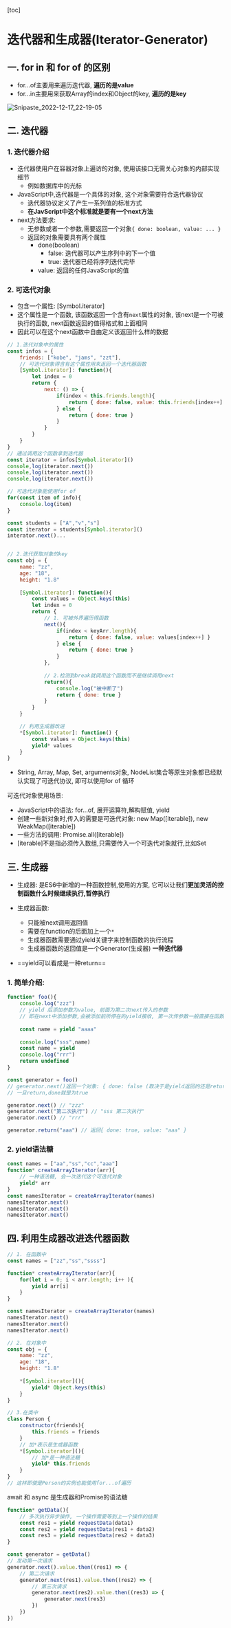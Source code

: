 [toc]

# 迭代器和生成器(Iterator-Generator)

## 一. for in 和 for of 的区别

- for...of主要用来遍历迭代器, **遍历的是value**
- for...in主要用来获取Array的index和Object的key, **遍历的是key**

![Snipaste_2022-12-17_22-19-05](.\图片\Snipaste_2022-12-17_22-19-05.png)

## 二. 迭代器

### 1. 迭代器介绍

- 迭代器使用户在容器对象上遍访的对象, 使用该接口无需关心对象的内部实现细节
  - 例如数据库中的光标
- JavaScript中,迭代器是一个具体的对象, 这个对象需要符合迭代器协议
  - 迭代器协议定义了产生一系列值的标准方式
  - **在JavScript中这个标准就是要有一个next方法**
- next方法要求:
  - 无参数或者一个参数,需要返回一个对象`{ done: boolean, value: ... }`
  - 返回的对象需要具有两个属性
    - done(boolean)
      - false: 迭代器可以产生序列中的下一个值
      - true: 迭代器已经将序列迭代完毕
    - value: 返回的任何JavaScript的值



### 2. 可迭代对象

- 包含一个属性: [Symbol.iterator]
- 这个属性是一个函数, 该函数返回一个含有`next`属性的对象, 该next是一个可被执行的函数, next函数返回的值得格式和上面相同
- 因此可以在这个next函数中自由定义该返回什么样的数据

```js
// 1.迭代对象中的属性
const infos = {
    friends: ["kobe", "jams", "zzt"],
    // 可迭代对象得含有这个属性用来返回一个迭代器函数
    [Symbol.iterator]: function(){
        let index = 0
        return {
            next: () => {
                if(index < this.friends.length){
                    return { done: false, value: this.friends[index++] }
                } else {
                    return { done: true }
                }
            }
        }
    }
}
// 通过调用这个函数拿到迭代器
const iterator = infos[Symbol.iterator]()
console,log(iterator.next())
console,log(iterator.next())
console,log(iterator.next())

// 可迭代对象能使用for of
for(const item of info){
    console.log(item)
}

const students = ["A","v","s"]
const iterator = students[Symbol.iterator]()
interator.next()...


// 2.迭代获取对象的key
const obj = {
    name: "zz",
    age: "18",
    height: "1.8"
    
    [Symbol.iterator]: function(){
        const values = Object.keys(this)
        let index = 0
        return {
            // 1. 可被外界遍历得函数
            next(){
                if(index < keyArr.length){
                    return { done: false, value: values[index++] }
                } else {
                    return { done: true }
                }              
            },
            
            // 2.检测到break就调用这个函数而不是继续调用next
            return(){
                console.log("被中断了")
                return { done: true }
            }
        }
    }

	// 利用生成器改进
	*[Symbol.iterator]: function() {
        const values = Object.keys(this)
        yield* values
    }
}
```

- String, Array, Map, Set, arguments对象, NodeList集合等原生对象都已经默认实现了可迭代协议, 即可以使用for of 循环

可迭代对象使用场景:

- JavaScript中的语法: for...of, 展开运算符,解构赋值, yield
- 创建一些新对象时,传入的需要是可迭代对象: new Map([iterable]), new WeakMap([iterable])
- 一些方法的调用: Promise.all([iterable])
- [iterable]不是指必须传入数组,只需要传入一个可迭代对象就行,比如Set





## 三. 生成器

- 生成器: 是ES6中新增的一种函数控制,使用的方案, 它可以让我们**更加灵活的控制函数什么时候继续执行,暂停执行**
- 生成器函数: 
  - 只能被next调用返回值
  - 需要在function的后面加上一个`*`
  - 生成器函数需要通过yield关键字来控制函数的执行流程
  - 生成器函数的返回值是一个Generator(生成器) **一种迭代器**
  
- ==yield可以看成是一种return==

###  1. 简单介绍:

```js
function* foo(){
    console.log("zzz")
    // yield 后添加参数为value, 前面为第二次next传入的参数
    // 即在next中添加参数,会被添加前所停在的yield接收, 第一次传参数一般直接在函数中传,不在next中传.
    
    const name = yield "aaaa" 
    
    console.log("sss",name)
    const name = yield
    console.log("rrr")
    return undefined
}

const generator = foo()
// generator.next()返回一个对象: { done: false (取决于是yield返回的还是return返回的), value: yield和return后的值 }
// 一旦return,done就是为true

generator.next() // "zzz" 
generator.next("第二次执行") // "sss 第二次执行"
generator.next() // "rrr"
```

```js
generator.return("aaa") // 返回{ done: true, value: "aaa" }
```

### 2. yield语法糖

```js
const names = ["aa","ss","cc","aaa"]
function* createArrayIterator(arr){
    // 一种语法糖, 会一次迭代这个可迭代对象
    yield* arr
}
const namesIterator = createArrayIterator(names)
namesIterator.next()
namesIterator.next()
namesIterator.next()
```







## 四. 利用生成器改进迭代器函数

```js
// 1. 在函数中
const names = ["zz","ss","ssss"]

function* createArrayIterator(arr){
    for(let i = 0; i < arr.length; i++ ){
        yield arr[i]
    }
}

const namesIterator = createArrayIterator(names)
namesIterator.next()
namesIterator.next()
namesIterator.next()

// 2. 在对象中
const obj = {
    name: "zz",
    age: "18",
    height: "1.8"
    
    *[Symbol.iterator](){
    	yield* Object.keys(this)
	}
}

// 3.在类中
class Person {
    constructor(friends){
        this.friends = friends
    }
    // 加*表示是生成器函数
    *[Symbol.iterator](){
        // 加*是一种语法糖
        yield* this.friends
    }
}
// 这样即使是Person的实例也能使用for...of遍历
```

await 和 async 是生成器和Promise的语法糖

```js
function* getData(){
    // 多次执行异步操作, 一个操作需要等到上一个操作的结果
    const res1 = yield requestData(data1)
    const res2 = yield requestData(res1 + data2)
    const res3 = yield requestData(res2 + data3)
}

const generator = getData()
// 发动第一次请求
generator.next().value.then((res1) => {
    // 第二次请求
    generator.next(res1).value.then((res2) => {
        // 第三次请求
        generator.next(res2).value.then((res3) => {
            generator.next(res3)
        })
    })
})
```


